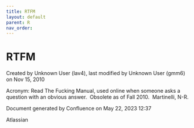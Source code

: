 ```yaml
---
title: RTFM
layout: default
parent: R
nav_order:
---
```


# RTFM

Created by  Unknown User (lav4), last modified by  Unknown User (gmm6) on Nov 15, 2010

Acronym: Read The Fucking Manual, used online when someone asks a question with an obvious answer.  Obsolete as of Fall 2010.  Martinelli, N-R.

Document generated by Confluence on May 22, 2023 12:37

Atlassian
